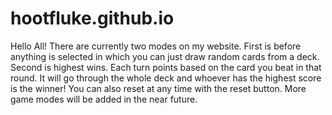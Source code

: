# hootfluke.github.io
Hello All!
There are currently two modes on my website.
First is before anything is selected in which you can just draw random cards from a deck.
Second is highest wins. 
Each turn points based on the card you beat in that round.
It will go through the whole deck and whoever has the highest score is the winner!
You can also reset at any time with the reset button.
More game modes will be added in the near future.
